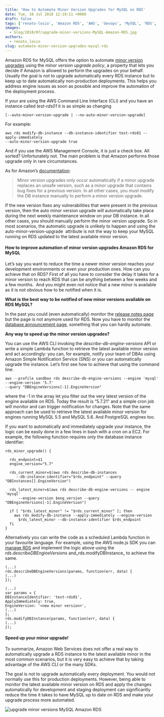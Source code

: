 ```yaml
---
title: 'How to Automate Minor Version Upgrades for MySQL on RDS'
date: Tue, 10 Jul 2018 12:19:11 +0000
draft: false
tags: ['renato-losio', 'Amazon RDS', 'AWS', 'devops', 'MySQL', 'RDS', 'upgrade']
images:
  - blog/2018/07/upgrade-minor-versions-MySQL-Amazon-RDS.jpg
authors:
  - renato_losio
slug: automate-minor-version-upgrades-mysql-rds
---
```


Amazon RDS for MySQL offers the option to automate [minor version upgrades](https://docs.aws.amazon.com/AmazonRDS/latest/UserGuide/USER_UpgradeDBInstance.MySQL.html#USER_UpgradeDBInstance.MySQL.Minor) using the _minor version upgrade policy_, a property that lets you decide if Amazon is allowed to perform the upgrades on your behalf. Usually the goal is not to upgrade automatically every RDS instance but to keep up to date automatically non-production deployments. This helps you address engine issues as soon as possible and improve the automation of the deployment process. 

If your are using the AWS Command Line Interface (CLI) and you have an instance called _test-rds01_ it is as simple as changing
```
[--auto-minor-version-upgrade | --no-auto-minor-version-upgrade]
```
For example:
```
aws rds modify-db-instance --db-instance-identifier test-rds01 --apply-immediately 
--auto-minor-version-upgrade true
```
And if you use the AWS Management Console, it is just a check box. All sorted? Unfortunately not. The main problem is that Amazon performs those upgrade only in rare circumstances. 

As for Amazon’s [documentation](https://docs.aws.amazon.com/AmazonRDS/latest/UserGuide/USER_UpgradeDBInstance.MySQL.html#USER_UpgradeDBInstance.MySQL.Minor):

> Minor version upgrades only occur automatically if a minor upgrade replaces an unsafe version, such as a minor upgrade that contains bug fixes for a previous version. In all other cases, you must modify the DB instance manually to perform a minor version upgrade.

If the new version fixes any vulnerabilities that were present in the previous version, then the auto minor version upgrade will automatically take place during the next weekly maintenance window on your DB instance. In all other cases, you should manually perform the minor version upgrade. So in most scenarios, the automatic upgrade is unlikely to happen and using the auto-minor-version-upgrade  attribute is not the way to keep your MySQL running on RDS updated to the latest available minor version.

#### How to improve automation of minor version upgrades Amazon RDS for MySQL

Let’s say you want to reduce the time a newer minor version reaches your development environments or even your production ones. How can you achieve that on RDS? First of all you have to consider the delay it takes for a minor version to reach RDS that can be anything between a few weeks and a few months.  And you might even not notice that a new minor is available as it is not obvious how to be notified when it is. 

**What is the best way to be notified of new minor versions available on RDS MySQL?** 

In the past you could (even automatically) monitor the [release notes page](https://aws.amazon.com/releasenotes/?tag=releasenotes%23keywords%23amazon-rds) but the page is not anymore used for RDS. Now you have to monitor the [database announcement page](https://aws.amazon.com/new/#database-services), something that you can hardly automate. 

**Any way to speed up the minor version upgrades?** 

You can use the AWS CLI invoking the _describe-db-engine-versions_ API or write a simple Lambda function to retrieve the latest available minor version and act accordingly: you can, for example, notify your team of DBAs using Amazon Simple Notification Service (SNS) or you can automatically upgrade the instance. Let’s first see how to achieve that using the command line:
```
aws --profile sandbox rds describe-db-engine-versions --engine 'mysql' --engine-version '5.7' 
--query "DBEngineVersions[-1].EngineVersion"
```
where the -1 in the array let you filter out the very latest version of the engine available on RDS. Today the result is “5.7.21” and a simple cron job will monitor and can trigger notification for changes. Note that the same approach can be used to retrieve the latest available minor version for engines running MySQL 5.5 and MySQL 5.6. And PostgreSQL engines too. 

If you want to automatically and immediately upgrade your instance, the logic can be easily done in a few lines in bash with a cron on a EC2. For example, the following function requires only the database instance identifier:
```
rds_minor_upgrade() {

  rds_endpoint=$1
  engine_version="5.7"

  rds_current_minor=$(aws rds describe-db-instances 
     --db-instance-identifier="$rds_endpoint" --query "DBInstances[].EngineVersion")

  rds_latest_minor=$(aws rds describe-db-engine-versions -- engine 'mysql' 
      --engine-version $eng_version --query "DBEngineVersions[-1].EngineVersion")

  if [ "$rds_latest_minor" != "$rds_current_minor" ]; then
    aws rds modify-db-instance --apply-immediately --engine-version 
      $rds_latest_minor --db-instance-identifier $rds_endpoint
  fi
}

```
Alternatively you can write the code as a scheduled Lambda function in your favourite language. For example, using the AWS node.js SDK you can [manage RDS](https://docs.aws.amazon.com/AWSJavaScriptSDK/latest/AWS/RDS.html) and implement the logic above using the _rds.describeDBEngineVersions_ and_rds.modifyDBInstance_ to achieve the same.
```
(...)
rds.describeDBEngineVersions(params, function(err, data) {
(...)
});

(...)
var params = {
DBInstanceIdentifier: 'test-rds01', 
ApplyImmediately: true,
EngineVersion: '<new minor version>',
(...)
};
rds.modifyDBInstance(params, function(err, data) {
(...)
});
```

#### Speed up your minor upgrade!

To summarize, Amazon Web Services does not offer a real way to automatically upgrade a RDS instance to the latest available minor in the most common scenarios, but it is very easy to achieve that by taking advantage of the AWS CLI or the many SDKs. 

The goal is not to upgrade automatically every deployment. You would not normally use this for production deployments. However, being able to monitor the latest available minor version on RDS and apply the changes automatically for development and staging deployment can significantly reduce the time it takes to have MySQL up to date on RDS and make your upgrade process more automated. 

![upgrade minor versions MySQL Amazon RDS](blog/2018/07/upgrade-minor-versions-MySQL-Amazon-RDS.jpg)